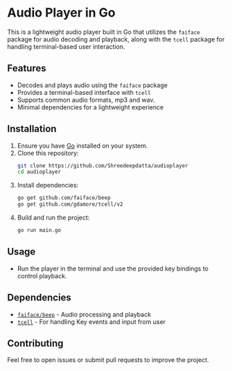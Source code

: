 # Audio Player in Go

This is a lightweight audio player built in Go that utilizes the `faiface` package for audio decoding and playback, along with the `tcell` package for handling terminal-based user interaction.

## Features
- Decodes and plays audio using the `faiface` package
- Provides a terminal-based interface with `tcell`
- Supports common audio formats, mp3 and wav.
- Minimal dependencies for a lightweight experience

## Installation
1. Ensure you have [Go](https://go.dev/dl/) installed on your system.
2. Clone this repository:
   ```sh
   git clone https://github.com/Shreedeepdatta/audioplayer
   cd audioplayer
   ```
3. Install dependencies:
   ```sh
   go get github.com/faiface/beep
   go get github.com/gdamore/tcell/v2
   ```
4. Build and run the project:
   ```sh
   go run main.go
   ```

## Usage
- Run the player in the terminal and use the provided key bindings to control playback.

## Dependencies
- [`faiface/beep`](https://github.com/faiface/beep) - Audio processing and playback
- [`tcell`](https://github.com/gdamore/tcell) - For handling Key events and input from user

## Contributing
Feel free to open issues or submit pull requests to improve the project.

